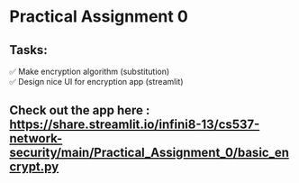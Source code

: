 # Practical Assignment 0  
## Tasks:  
✅ Make encryption algorithm (substitution)  
✅ Design nice UI for encryption app (streamlit)  

## Check out the app here : https://share.streamlit.io/infini8-13/cs537-network-security/main/Practical_Assignment_0/basic_encrypt.py
